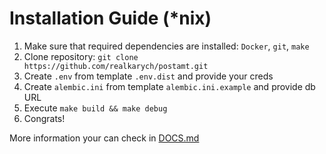 # Installation Guide (*nix)

1. Make sure that required dependencies are installed: `Docker`, `git`, `make`
2. Clone repository: `git clone https://github.com/realkarych/postamt.git`
3. Create `.env` from template `.env.dist` and provide your creds
4. Create `alembic.ini` from template `alembic.ini.example` and provide db URL
5. Execute `make build && make debug`
6. Congrats!

More information your can check in <a href="./DOCS.md">DOCS.md</a>
